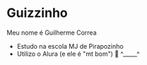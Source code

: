 # Guizzinho

Meu nome é Guilherme Correa

- Estudo na escola MJ de Pirapozinho
- Utilizo o Alura (e ele é "mt bom")
 🦅 ^_____^
